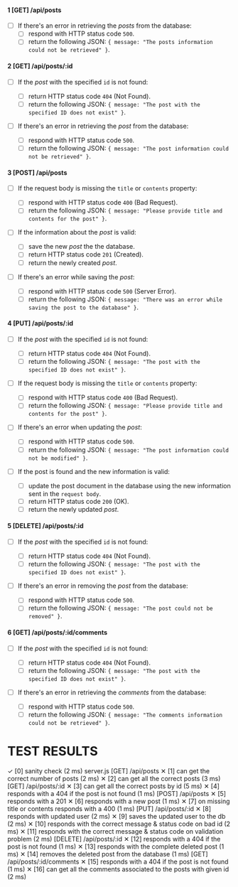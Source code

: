 #### 1 [GET] /api/posts

- [ ] If there's an error in retrieving the _posts_ from the database:
  - [ ] respond with HTTP status code `500`.
  - [ ] return the following JSON: `{ message: "The posts information could not be retrieved" }`.

#### 2 [GET] /api/posts/:id

- [ ] If the _post_ with the specified `id` is not found:

  - [ ] return HTTP status code `404` (Not Found).
  - [ ] return the following JSON: `{ message: "The post with the specified ID does not exist" }`.

- [ ] If there's an error in retrieving the _post_ from the database:
  - [ ] respond with HTTP status code `500`.
  - [ ] return the following JSON: `{ message: "The post information could not be retrieved" }`.

#### 3 [POST] /api/posts

- [ ] If the request body is missing the `title` or `contents` property:

  - [ ] respond with HTTP status code `400` (Bad Request).
  - [ ] return the following JSON: `{ message: "Please provide title and contents for the post" }`.

- [ ] If the information about the _post_ is valid:

  - [ ] save the new _post_ the the database.
  - [ ] return HTTP status code `201` (Created).
  - [ ] return the newly created _post_.

- [ ] If there's an error while saving the _post_:
  - [ ] respond with HTTP status code `500` (Server Error).
  - [ ] return the following JSON: `{ message: "There was an error while saving the post to the database" }`.

#### 4 [PUT] /api/posts/:id

- [ ] If the _post_ with the specified `id` is not found:

  - [ ] return HTTP status code `404` (Not Found).
  - [ ] return the following JSON: `{ message: "The post with the specified ID does not exist" }`.

- [ ] If the request body is missing the `title` or `contents` property:

  - [ ] respond with HTTP status code `400` (Bad Request).
  - [ ] return the following JSON: `{ message: "Please provide title and contents for the post" }`.

- [ ] If there's an error when updating the _post_:

  - [ ] respond with HTTP status code `500`.
  - [ ] return the following JSON: `{ message: "The post information could not be modified" }`.

- [ ] If the post is found and the new information is valid:

  - [ ] update the post document in the database using the new information sent in the `request body`.
  - [ ] return HTTP status code `200` (OK).
  - [ ] return the newly updated _post_.

#### 5 [DELETE] /api/posts/:id

- [ ] If the _post_ with the specified `id` is not found:

  - [ ] return HTTP status code `404` (Not Found).
  - [ ] return the following JSON: `{ message: "The post with the specified ID does not exist" }`.

- [ ] If there's an error in removing the _post_ from the database:

  - [ ] respond with HTTP status code `500`.
  - [ ] return the following JSON: `{ message: "The post could not be removed" }`.

#### 6 [GET] /api/posts/:id/comments

- [ ] If the _post_ with the specified `id` is not found:

  - [ ] return HTTP status code `404` (Not Found).
  - [ ] return the following JSON: `{ message: "The post with the specified ID does not exist" }`.

- [ ] If there's an error in retrieving the _comments_ from the database:

  - [ ] respond with HTTP status code `500`.
  - [ ] return the following JSON: `{ message: "The comments information could not be retrieved" }`.

# TEST RESULTS

✓ [0] sanity check (2 ms)
server.js
[GET] /api/posts
✕ [1] can get the correct number of posts (2 ms)
✕ [2] can get all the correct posts (3 ms)
[GET] /api/posts/:id
✕ [3] can get all the correct posts by id (5 ms)
✕ [4] responds with a 404 if the post is not found (1 ms)
[POST] /api/posts
✕ [5] responds with a 201
✕ [6] responds with a new post (1 ms)
✕ [7] on missing title or contents responds with a 400 (1 ms)
[PUT] /api/posts/:id
✕ [8] responds with updated user (2 ms)
✕ [9] saves the updated user to the db (2 ms)
✕ [10] responds with the correct message & status code on bad id (2 ms)
✕ [11] responds with the correct message & status code on validation problem (2 ms)
[DELETE] /api/posts/:id
✕ [12] responds with a 404 if the post is not found (1 ms)
✕ [13] responds with the complete deleted post (1 ms)
✕ [14] removes the deleted post from the database (1 ms)
[GET] /api/posts/:id/comments
✕ [15] responds with a 404 if the post is not found (1 ms)
✕ [16] can get all the comments associated to the posts with given id (2 ms)
